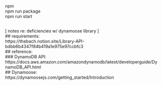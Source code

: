 npm
<br />
npm run package
<br />
npm run start

<br />
[ notes re: deficiencies w/ dynamoose library ]

<br />
## requirements:
<br />
https://thebach.notion.site/Library-API-bdbb6b4347f84b419a1e975e97ccbfc3

<br />
## reference:
<br />
### DynamoDB API:
<br />
https://docs.aws.amazon.com/amazondynamodb/latest/developerguide/DynamoDB_API.html

<br />
## Dynamoose:
<br />
https://dynamoosejs.com/getting_started/Introduction
